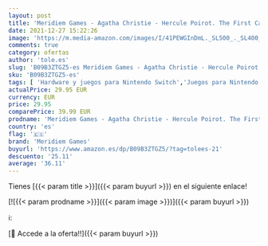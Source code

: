 ```yaml
---
layout: post
title: 'Meridiem Games - Agatha Christie - Hercule Poirot. The First Cases - Nintendo Switch'
date: 2021-12-27 15:22:26
image: 'https://m.media-amazon.com/images/I/41PEWGInDmL._SL500_._SL400_.jpg'
comments: true
category: ofertas
author: 'tole.es'
slug: 'B09B3ZTGZ5-es Meridiem Games - Agatha Christie - Hercule Poirot. The...'
sku: 'B09B3ZTGZ5-es'
tags: [ 'Hardware y juegos para Nintendo Switch','Juegos para Nintendo Switch','Videojuegos','meridiem games','nintendo', ]
actualPrice: 29.95 EUR
currency: EUR
price: 29.95
comparePrice: 39.99 EUR
prodname: 'Meridiem Games - Agatha Christie - Hercule Poirot. The First Cases - Nintendo Switch'
country: 'es'
flag: '🇪🇸'
brand: 'Meridiem Games'
buyurl: 'https://www.amazon.es/dp/B09B3ZTGZ5/?tag=tolees-21'
descuento: '25.11'
average: '36.11'
---
```


Tienes [{{< param title >}}]({{< param buyurl >}}) en el siguiente enlace!

[![{{< param prodname >}}]({{< param image >}})]({{< param buyurl >}})

ℹ️:


[🛒 Accede a la oferta!!]({{< param buyurl >}})
